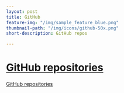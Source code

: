 ```yaml
---
layout: post
title: GitHub
feature-img: "/img/sample_feature_blue.png"
thumbnail-path: "/img/icons/github-50x.png"
short-description: GitHub repos

---
```

# [GitHub repositories](https://github.com/enriquecatala)

[GitHub repositories](https://github.com/enriquecatala)